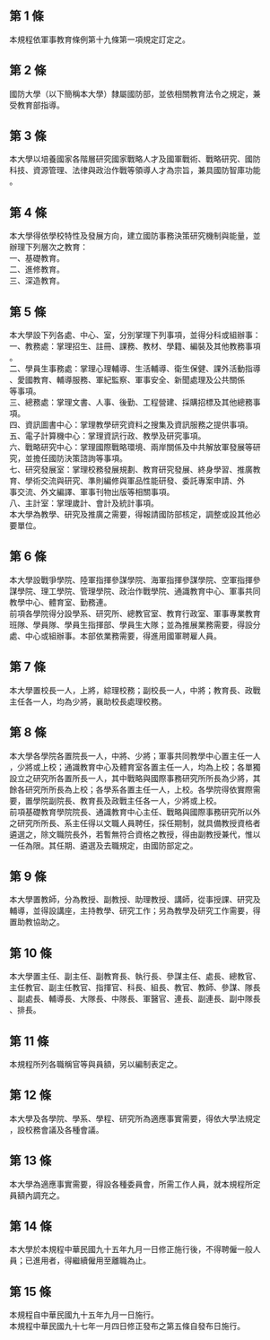 第 1 條
-------
本規程依軍事教育條例第十九條第一項規定訂定之。

第 2 條
-------
國防大學（以下簡稱本大學）隸屬國防部，並依相關教育法令之規定，兼  
受教育部指導。

第 3 條
-------
本大學以培養國家各階層研究國家戰略人才及國軍戰術、戰略研究、國防  
科技、資源管理、法律與政治作戰等領導人才為宗旨，兼具國防智庫功能  
。

第 4 條
-------
本大學得依學校特性及發展方向，建立國防事務決策研究機制與能量，並  
辦理下列層次之教育：  
一、基礎教育。  
二、進修教育。  
三、深造教育。

第 5 條
-------
本大學設下列各處、中心、室，分別掌理下列事項，並得分科或組辦事：  
一、教務處：掌理招生、註冊、課務、教材、學籍、編裝及其他教務事項  
    。  
二、學員生事務處：掌理心理輔導、生活輔導、衛生保健、課外活動指導  
    、愛國教育、輔導服務、軍紀監察、軍事安全、新聞處理及公共關係  
    等事項。  
三、總務處：掌理文書、人事、後勤、工程營建、採購招標及其他總務事  
    項。  
四、資訊圖書中心：掌理教學研究資料之搜集及資訊服務之提供事項。  
五、電子計算機中心：掌理資訊行政、教學及研究事項。  
六、戰略研究中心：掌理國際戰略環境、兩岸關係及中共解放軍發展等研  
    究，並擔任國防決策諮詢等事項。  
七、研究發展室：掌理校務發展規劃、教育研究發展、終身學習、推廣教  
    育、學術交流與研究、準則編修與軍品性能研發、委託專案申請、外  
    事交流、外文編譯、軍事刊物出版等相關事項。  
八、主計室：掌理歲計、會計及統計事項。  
本大學為教學、研究及推廣之需要，得報請國防部核定，調整或設其他必  
要單位。

第 6 條
-------
本大學設戰爭學院、陸軍指揮參謀學院、海軍指揮參謀學院、空軍指揮參  
謀學院、理工學院、管理學院、政治作戰學院、通識教育中心、軍事共同  
教學中心、體育室、勤務連。  
前項各學院得分設學系、研究所、總教官室、教育行政室、軍事專業教育  
班隊、學員隊、學員生指揮部、學員生大隊；並為推展業務需要，得設分  
處、中心或組辦事。本部依業務需要，得進用國軍聘雇人員。

第 7 條
-------
本大學置校長一人，上將，綜理校務；副校長一人，中將；教育長、政戰  
主任各一人，均為少將，襄助校長處理校務。

第 8 條
-------
本大學各學院各置院長一人，中將、少將；軍事共同教學中心置主任一人  
，少將或上校；通識教育中心及體育室各置主任一人，均為上校；各單獨  
設立之研究所各置所長一人，其中戰略與國際事務研究所所長為少將，其  
餘各研究所所長為上校；各學系各置主任一人，上校。各學院得依實際需  
要，置學院副院長、教育長及政戰主任各一人，少將或上校。  
前項基礎教育學院院長、通識教育中心主任、戰略與國際事務研究所以外  
之研究所所長、系主任得以文職人員聘任，採任期制，就具備教授資格者  
遴選之，除文職院長外，若暫無符合資格之教授，得由副教授兼代，惟以  
一任為限。其任期、遴選及去職規定，由國防部定之。

第 9 條
-------
本大學置教師，分為教授、副教授、助理教授、講師，從事授課、研究及  
輔導，並得設講座，主持教學、研究工作；另為教學及研究工作需要，得  
置助教協助之。

第 10 條
--------
本大學置主任、副主任、副教育長、執行長、參謀主任、處長、總教官、  
主任教官、副主任教官、指揮官、科長、組長、教官、教師、參謀、隊長  
、副處長、輔導長、大隊長、中隊長、軍醫官、連長、副連長、副中隊長  
、排長。

第 11 條
--------
本規程所列各職稱官等與員額，另以編制表定之。

第 12 條
--------
本大學及各學院、學系、學程、研究所為適應事實需要，得依大學法規定  
，設校務會議及各種會議。

第 13 條
--------
本大學為適應事實需要，得設各種委員會，所需工作人員，就本規程所定  
員額內調充之。

第 14 條
--------
本大學於本規程中華民國九十五年九月一日修正施行後，不得聘僱一般人  
員；已進用者，得繼續僱用至離職為止。

第 15 條
--------
本規程自中華民國九十五年九月一日施行。  
本規程中華民國九十七年一月四日修正發布之第五條自發布日施行。

